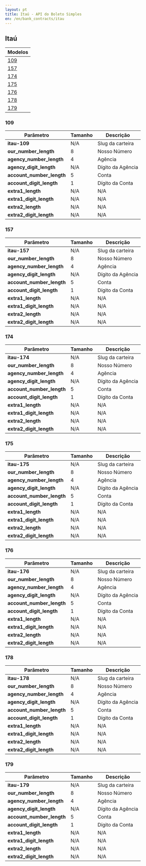 ```yaml
---
layout: pt
title: Itaú - API do Boleto Simples
en: /en/bank_contracts/itau
---
```


## Itaú

| Modelos                 
| ------------------------
| [109](#section)
| [157](#section-1)
| [174](#section-2)
| [175](#section-3)
| [176](#section-4)
| [178](#section-5)
| [179](#section-6)

### 109

| Parâmetro                 | Tamanho | Descrição
| ------------------------- | ------- | -------------------
| **itau-109**              | N/A     | Slug da carteira
| **our_number_length**     | 8       | Nosso Número
| **agency_number_length**  | 4       | Agência
| **agency_digit_length**   | N/A     | Dígito da Agência
| **account_number_length** | 5       | Conta
| **account_digit_length**  | 1       | Dígito da Conta
| **extra1_length**         | N/A     | N/A
| **extra1_digit_length**   | N/A     | N/A
| **extra2_length**         | N/A     | N/A
| **extra2_digit_length**   | N/A     | N/A

### 157

| Parâmetro                 | Tamanho | Descrição
| ------------------------- | ------- | -------------------
| **itau-157**              | N/A     | Slug da carteira
| **our_number_length**     | 8       | Nosso Número
| **agency_number_length**  | 4       | Agência
| **agency_digit_length**   | N/A     | Dígito da Agência
| **account_number_length** | 5       | Conta
| **account_digit_length**  | 1       | Dígito da Conta
| **extra1_length**         | N/A     | N/A
| **extra1_digit_length**   | N/A     | N/A
| **extra2_length**         | N/A     | N/A
| **extra2_digit_length**   | N/A     | N/A

### 174

| Parâmetro                 | Tamanho | Descrição
| ------------------------- | ------- | -------------------
| **itau-174**              | N/A     | Slug da carteira
| **our_number_length**     | 8       | Nosso Número
| **agency_number_length**  | 4       | Agência
| **agency_digit_length**   | N/A     | Dígito da Agência
| **account_number_length** | 5       | Conta
| **account_digit_length**  | 1       | Dígito da Conta
| **extra1_length**         | N/A     | N/A
| **extra1_digit_length**   | N/A     | N/A
| **extra2_length**         | N/A     | N/A
| **extra2_digit_length**   | N/A     | N/A

### 175

| Parâmetro                 | Tamanho | Descrição
| ------------------------- | ------- | -------------------
| **itau-175**              | N/A     | Slug da carteira
| **our_number_length**     | 8       | Nosso Número
| **agency_number_length**  | 4       | Agência
| **agency_digit_length**   | N/A     | Dígito da Agência
| **account_number_length** | 5       | Conta
| **account_digit_length**  | 1       | Dígito da Conta
| **extra1_length**         | N/A     | N/A
| **extra1_digit_length**   | N/A     | N/A
| **extra2_length**         | N/A     | N/A
| **extra2_digit_length**   | N/A     | N/A


### 176

| Parâmetro                 | Tamanho | Descrição
| ------------------------- | ------- | -------------------
| **itau-176**              | N/A     | Slug da carteira
| **our_number_length**     | 8       | Nosso Número
| **agency_number_length**  | 4       | Agência
| **agency_digit_length**   | N/A     | Dígito da Agência
| **account_number_length** | 5       | Conta
| **account_digit_length**  | 1       | Dígito da Conta
| **extra1_length**         | N/A     | N/A
| **extra1_digit_length**   | N/A     | N/A
| **extra2_length**         | N/A     | N/A
| **extra2_digit_length**   | N/A     | N/A


### 178

| Parâmetro                 | Tamanho | Descrição
| ------------------------- | ------- | -------------------
| **itau-178**              | N/A     | Slug da carteira
| **our_number_length**     | 8       | Nosso Número
| **agency_number_length**  | 4       | Agência
| **agency_digit_length**   | N/A     | Dígito da Agência
| **account_number_length** | 5       | Conta
| **account_digit_length**  | 1       | Dígito da Conta
| **extra1_length**         | N/A     | N/A
| **extra1_digit_length**   | N/A     | N/A
| **extra2_length**         | N/A     | N/A
| **extra2_digit_length**   | N/A     | N/A


### 179

| Parâmetro                 | Tamanho | Descrição
| ------------------------- | ------- | -------------------
| **itau-179**              | N/A     | Slug da carteira
| **our_number_length**     | 8       | Nosso Número
| **agency_number_length**  | 4       | Agência
| **agency_digit_length**   | N/A     | Dígito da Agência
| **account_number_length** | 5       | Conta
| **account_digit_length**  | 1       | Dígito da Conta
| **extra1_length**         | N/A     | N/A
| **extra1_digit_length**   | N/A     | N/A
| **extra2_length**         | N/A     | N/A
| **extra2_digit_length**   | N/A     | N/A
